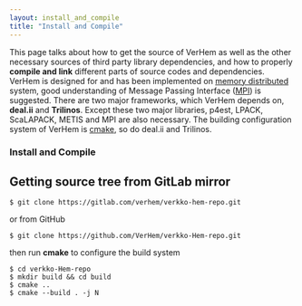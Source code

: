 ```yaml
---
layout: install_and_compile
title: "Install and Compile"
---
```


This page talks about how to get the source of VerHem as well as the other necessary sources of third party library dependencies, and how to properly **compile and link** different parts of source codes and dependencies. VerHem is designed for and has been implemented on [memory distributed](https://en.wikipedia.org/wiki/Distributed_memory) system, good understanding of Message Passing Interface ([MPI](https://en.wikipedia.org/wiki/Message_Passing_Interface)) is suggested. There are two major frameworks, which VerHem depends on, **deal.ii** and **Trilinos**. Except these two major libraries, p4est, LPACK, ScaLAPACK, METIS and MPI are also necessary. The building configuration system of VerHem is [cmake](https://cmake.org/), so do deal.ii and Trilinos. 

<h3 class="fw-bold border-bottom pb-3 mb-5">Install and Compile</h3>

Getting source tree from GitLab mirror
------------------
```shell
$ git clone https://gitlab.com/verhem/verkko-hem-repo.git
```
or from GitHub
```shell
$ git clone https://github.com/VerHem/verkko-Hem-repo.git
```
then run **cmake** to configure the build system
```shell
$ cd verkko-Hem-repo
$ mkdir build && cd build
$ cmake ..
$ cmake --build . -j N
```